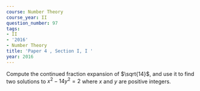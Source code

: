 ```yaml
---
course: Number Theory
course_year: II
question_number: 97
tags:
- II
- '2016'
- Number Theory
title: 'Paper 4 , Section I, I '
year: 2016
---
```




Compute the continued fraction expansion of $\sqrt{14}$, and use it to find two solutions to $x^{2}-14 y^{2}=2$ where $x$ and $y$ are positive integers.